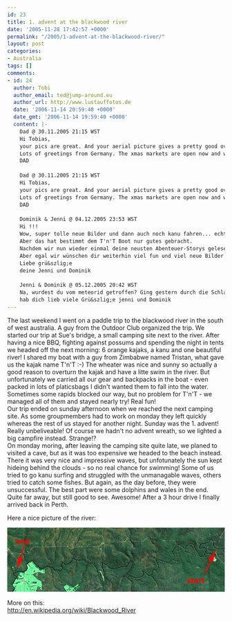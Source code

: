 ```yaml
---
id: 23
title: 1. advent at the blackwood river
date: '2005-11-28 17:42:57 +0000'
permalink: "/2005/1-advent-at-the-blackwood-river/"
layout: post
categories:
- Australia
tags: []
comments:
- id: 24
  author: Tobi
  author_email: ted@jump-around.eu
  author_url: http://www.lustauffotos.de
  date: '2006-11-14 20:59:40 +0000'
  date_gmt: '2006-11-14 19:59:40 +0000'
  content: |-
    Dad @ 30.11.2005 21:15 WST
    Hi Tobias,
    your pics are great. And your aerial picture gives a pretty good overview of the river you canoed on. Did it remind you on our trips?
    Lots of greetings from Germany. The xmas markets are open now and we are having a hot Glühwein once in a while. How does this sound to you in warming up Australia??
    DAD

    Dad @ 30.11.2005 21:15 WST
    Hi Tobias,
    your pics are great. And your aerial picture gives a pretty good overview of the river you canoed on. Did it remind you on our trips?
    Lots of greetings from Germany. The xmas markets are open now and we are having a hot Glühwein once in a while. How does this sound to you in warming up Australia??
    DAD

    Dominik & Jenni @ 04.12.2005 23:53 WST
    Hi !!!
    Wow, super tolle neue Bilder und dann auch noch kanu fahren... echt toll und zur Zeit kannst du den papa wirklich nicht verleugnen... You looks like our daddy in the Walachei !!!
    Aber das hat bestimmt dem T'n'T Boot nur gutes gebracht.
    Nachdem wir nun wieder einmal deine neusten Abenteuer-Storys gelesen haben, überkommt uns eine Klitzekleine aber entscheidene frage: Arbeitest du auch was???
    Aber egal wir wünschen dir weiterhin viel fun und viel neue Bilder von dir für uns
    Liebe grü&szlig;e
    deine Jenni und Dominik

    Jenni & Dominik @ 05.12.2005 20:42 WST
    Na, wurdest du vom meteorid getroffen? Ging gestern durch die Schlagzeilen berichte mal...
    hab dich lieb viele Grü&szlig;e jenni und Dominik
---
```

The last weekend I went on a paddle trip to the blackwood river in the south of west australia. A guy from the Outdoor Club organized the trip. We started our trip at Sue's bridge, a small camping site next to the river. After having a nice BBQ, fighting against possums and spending the night in tents we headed off the next morning: 6 orange kajaks, a kanu and one beautiful river! I shared my boat with a guy from Zimbabwe named Tristan, what gave us the kajak name T'n'T :-) The wheater was nice and sunny so actually a good reason to overturn the kajak and have a litte swim in the river. But unfortunately we carried all our gear and backpacks in the boat - even packed in lots of platicsbags I didn't wanted them to fall into the water. Sometimes some rapids blocked our way, but no problem for T'n'T - we managed all of them and stayed nearly try! Real fun!  
Our trip ended on sunday afternoon when we reached the next camping site. As some groupmembers had to work on monday they left quickly whereas the rest of us stayed for another night. Sunday was the 1. advent! Really unbeliveable! Of course we hadn't no advent wreath, so we lighted a big campfire instead. Strange!?  
On monday moring, after leaving the camping site quite late, we planed to visited a cave, but as it was too expensive we headed to the beach instead. There it was very nice and impressive waves, but unfotunately the sun kept hideing behind the clouds - so no real chance for swimming! Some of us tried to go kanu surfing and struggled with the unmanagable waves, others tried to catch some fishes. But again, as the day before, they were unsuccessful. The best part were some dolphins and wales in the end. Quite far away, but still good to see. Awesome! After a 3 hour drive I finally arrived back in Perth.

Here a nice picture of the river:

 ![Blackwoodriver Map](/files/2006/11/blackwood.gif)

More on this:  
<http://en.wikipedia.org/wiki/Blackwood_River>